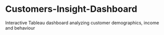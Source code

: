 # Customers-Insight-Dashboard
Interactive Tableau dashboard analyzing customer demographics, income and behaviour 
